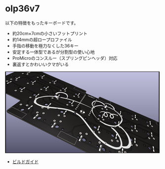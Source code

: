 # olp36v7
以下の特徴をもったキーボードです。
* 約20cm×7cmの小さいフットプリント
* 約14mmの超ロープロファイル
* 手指の移動を極力なくした36キー
* 安定する一体型であるが分割型の使い心地
* ProMicroのコンスルー（スプリングピンヘッダ）対応
* 裏返すとかわいいクマがいる

![](./docs/assets/v7pcb.jpg)

<!-- vim-markdown-toc GFM -->

* [ビルドガイド](https://github.com/olp36/olp36v7/blob/main/docs/buildguide.md)

<!-- vim-markdown-toc -->
